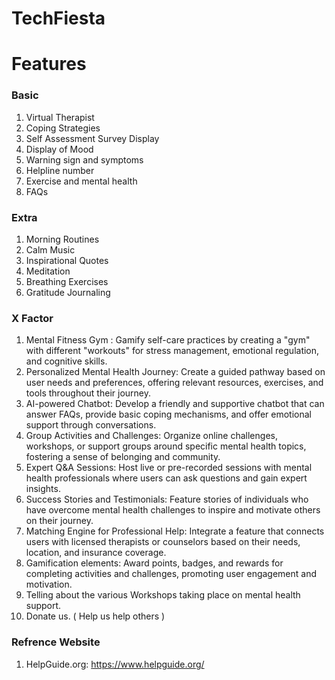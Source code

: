 # TechFiesta

# Features

### Basic

1. Virtual Therapist
2. Coping Strategies
3. Self Assessment Survey Display
4. Display of Mood
5. Warning sign and symptoms
6. Helpline number
7. Exercise and mental health
8. FAQs

### Extra

1. Morning Routines
2. Calm Music
3. Inspirational Quotes
4. Meditation
5. Breathing Exercises
6. Gratitude Journaling

### X Factor
1. Mental Fitness Gym :  Gamify self-care practices by creating a "gym" with different "workouts" for stress management, emotional regulation, and cognitive skills.
2. Personalized Mental Health Journey: Create a guided pathway based on user needs and preferences, offering relevant resources, exercises, and tools throughout their journey.
3. AI-powered Chatbot: Develop a friendly and supportive chatbot that can answer FAQs, provide basic coping mechanisms, and offer emotional support through conversations.
4. Group Activities and Challenges: Organize online challenges, workshops, or support groups around specific mental health topics, fostering a sense of belonging and community.
5. Expert Q&A Sessions: Host live or pre-recorded sessions with mental health professionals where users can ask questions and gain expert insights.
6. Success Stories and Testimonials: Feature stories of individuals who have overcome mental health challenges to inspire and motivate others on their journey.
7. Matching Engine for Professional Help: Integrate a feature that connects users with licensed therapists or counselors based on their needs, location, and insurance coverage.
8. Gamification elements: Award points, badges, and rewards for completing activities and challenges, promoting user engagement and motivation.
9. Telling about the various Workshops taking place on mental health support.
10. Donate us. ( Help us help others )

### Refrence Website
1. HelpGuide.org: https://www.helpguide.org/
